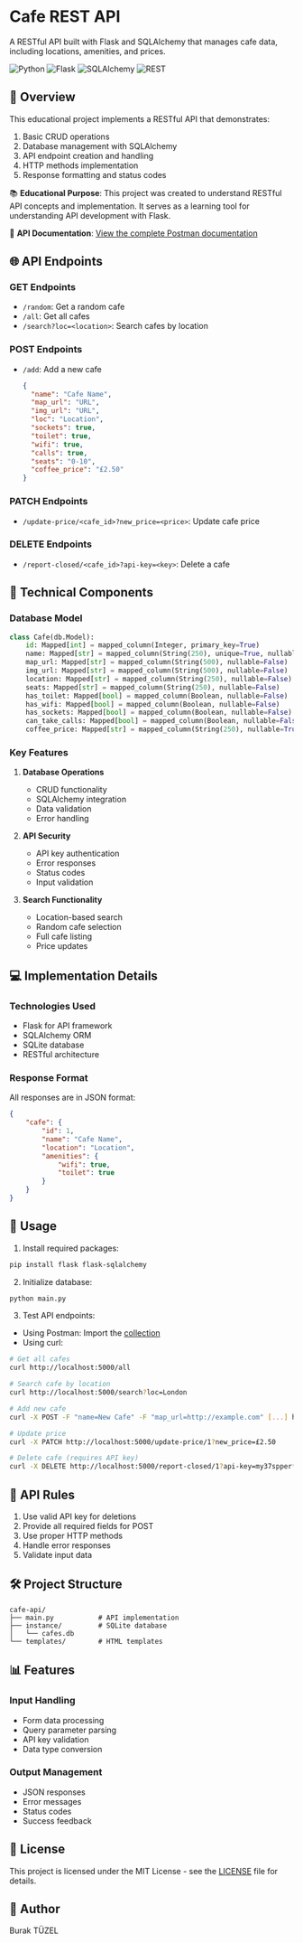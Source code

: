 # Cafe REST API
A RESTful API built with Flask and SQLAlchemy that manages cafe data, including locations, amenities, and prices.

![Python](https://img.shields.io/badge/Python-3.8+-blue)
![Flask](https://img.shields.io/badge/Flask-Backend-red)
![SQLAlchemy](https://img.shields.io/badge/SQLAlchemy-Database-green)
![REST](https://img.shields.io/badge/REST-API-orange)

## 🎯 Overview
This educational project implements a RESTful API that demonstrates:
1. Basic CRUD operations
2. Database management with SQLAlchemy
3. API endpoint creation and handling
4. HTTP methods implementation
5. Response formatting and status codes

📚 **Educational Purpose**: This project was created to understand RESTful API concepts and implementation. It serves as a learning tool for understanding API development with Flask.

🔗 **API Documentation**: [View the complete Postman documentation](https://documenter.getpostman.com/view/41956845/2sAYX9kepf#ed83bc35-2f83-43de-9b5c-22dd0133d4a9)

## 🌐 API Endpoints
### GET Endpoints
- `/random`: Get a random cafe
- `/all`: Get all cafes
- `/search?loc=<location>`: Search cafes by location

### POST Endpoints
- `/add`: Add a new cafe
  ```json
  {
    "name": "Cafe Name",
    "map_url": "URL",
    "img_url": "URL",
    "loc": "Location",
    "sockets": true,
    "toilet": true,
    "wifi": true,
    "calls": true,
    "seats": "0-10",
    "coffee_price": "£2.50"
  }
  ```

### PATCH Endpoints
- `/update-price/<cafe_id>?new_price=<price>`: Update cafe price

### DELETE Endpoints
- `/report-closed/<cafe_id>?api-key=<key>`: Delete a cafe

## 🔧 Technical Components
### Database Model
```python
class Cafe(db.Model):
    id: Mapped[int] = mapped_column(Integer, primary_key=True)
    name: Mapped[str] = mapped_column(String(250), unique=True, nullable=False)
    map_url: Mapped[str] = mapped_column(String(500), nullable=False)
    img_url: Mapped[str] = mapped_column(String(500), nullable=False)
    location: Mapped[str] = mapped_column(String(250), nullable=False)
    seats: Mapped[str] = mapped_column(String(250), nullable=False)
    has_toilet: Mapped[bool] = mapped_column(Boolean, nullable=False)
    has_wifi: Mapped[bool] = mapped_column(Boolean, nullable=False)
    has_sockets: Mapped[bool] = mapped_column(Boolean, nullable=False)
    can_take_calls: Mapped[bool] = mapped_column(Boolean, nullable=False)
    coffee_price: Mapped[str] = mapped_column(String(250), nullable=True)
```

### Key Features
1. **Database Operations**
   - CRUD functionality
   - SQLAlchemy integration
   - Data validation
   - Error handling

2. **API Security**
   - API key authentication
   - Error responses
   - Status codes
   - Input validation

3. **Search Functionality**
   - Location-based search
   - Random cafe selection
   - Full cafe listing
   - Price updates

## 💻 Implementation Details
### Technologies Used
- Flask for API framework
- SQLAlchemy ORM
- SQLite database
- RESTful architecture

### Response Format
All responses are in JSON format:
```json
{
    "cafe": {
        "id": 1,
        "name": "Cafe Name",
        "location": "Location",
        "amenities": {
            "wifi": true,
            "toilet": true
        }
    }
}
```

## 🚀 Usage
1. Install required packages:
```bash
pip install flask flask-sqlalchemy
```

2. Initialize database:
```python
python main.py
```

3. Test API endpoints:
- Using Postman: Import the [collection](https://documenter.getpostman.com/view/41956845/2sAYX9kepf#ed83bc35-2f83-43de-9b5c-22dd0133d4a9)
- Using curl:
```bash
# Get all cafes
curl http://localhost:5000/all

# Search cafe by location
curl http://localhost:5000/search?loc=London

# Add new cafe
curl -X POST -F "name=New Cafe" -F "map_url=http://example.com" [...] http://localhost:5000/add

# Update price
curl -X PATCH http://localhost:5000/update-price/1?new_price=£2.50

# Delete cafe (requires API key)
curl -X DELETE http://localhost:5000/report-closed/1?api-key=my37spper*api*key''34
```

## 🎯 API Rules
1. Use valid API key for deletions
2. Provide all required fields for POST
3. Use proper HTTP methods
4. Handle error responses
5. Validate input data

## 🛠️ Project Structure
```
cafe-api/
├── main.py           # API implementation
├── instance/         # SQLite database
│   └── cafes.db     
└── templates/        # HTML templates
```

## 📊 Features
### Input Handling
- Form data processing
- Query parameter parsing
- API key validation
- Data type conversion

### Output Management
- JSON responses
- Error messages
- Status codes
- Success feedback

## 📝 License
This project is licensed under the MIT License - see the [LICENSE](LICENSE) file for details.

## 👥 Author
Burak TÜZEL